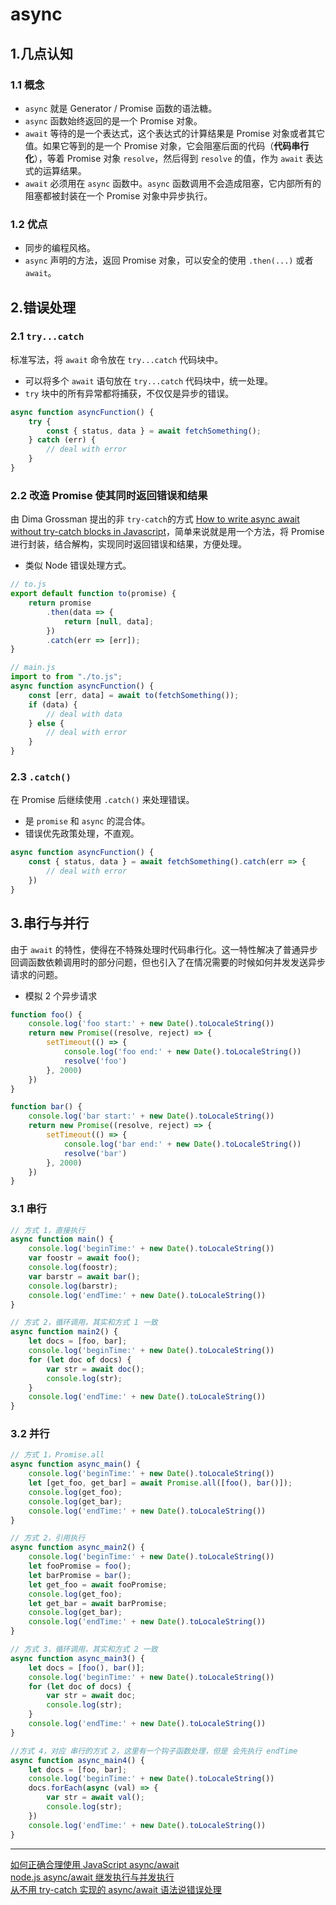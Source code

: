 # async 

## 1.几点认知

### 1.1 概念

- `async` 就是 Generator / Promise 函数的语法糖。
- `async` 函数始终返回的是一个 Promise 对象。
- `await` 等待的是一个表达式，这个表达式的计算结果是 Promise 对象或者其它值。如果它等到的是一个 Promise 对象，它会阻塞后面的代码（**代码串行化**），等着 Promise 对象 `resolve`，然后得到 `resolve` 的值，作为 `await` 表达式的运算结果。
- `await` 必须用在 `async` 函数中。`async` 函数调用不会造成阻塞，它内部所有的阻塞都被封装在一个 Promise 对象中异步执行。

### 1.2 优点

- 同步的编程风格。
- `async` 声明的方法，返回 Promise 对象，可以安全的使用 `.then(...)` 或者 `await`。

## 2.错误处理

### 2.1 `try...catch`

标准写法，将 `await` 命令放在 `try...catch` 代码块中。

- 可以将多个 `await` 语句放在 `try...catch` 代码块中，统一处理。
- `try` 块中的所有异常都将捕获，不仅仅是异步的错误。

```javascript
async function asyncFunction() {
    try {
        const { status, data } = await fetchSomething();
    } catch (err) {
        // deal with error
    }
}
```

### 2.2 改造 Promise 使其同时返回错误和结果

由 Dima Grossman 提出的非 `try-catch`的方式 [How to write async await without try-catch blocks in Javascript](https://blog.grossman.io/how-to-write-async-await-without-try-catch-blocks-in-javascript/)，简单来说就是用一个方法，将 Promise 进行封装，结合解构，实现同时返回错误和结果，方便处理。

- 类似 Node 错误处理方式。

```javascript
// to.js
export default function to(promise) {
    return promise
        .then(data => {
            return [null, data];
        })
        .catch(err => [err]);
}

// main.js
import to from "./to.js";
async function asyncFunction() {
    const [err, data] = await to(fetchSomething());
    if (data) {
        // deal with data
    } else {
        // deal with error
    }
}
```

### 2.3 `.catch()`

在 Promise 后继续使用 `.catch()` 来处理错误。

- 是 `promise` 和 `async` 的混合体。
- 错误优先政策处理，不直观。

```javascript
async function asyncFunction() {
    const { status, data } = await fetchSomething().catch(err => {
        // deal with error
    })
}
```

## 3.串行与并行

由于 `await` 的特性，使得在不特殊处理时代码串行化。这一特性解决了普通异步回调函数依赖调用时的部分问题，但也引入了在情况需要的时候如何并发发送异步请求的问题。

- 模拟 2 个异步请求

```javascript
function foo() {
    console.log('foo start:' + new Date().toLocaleString())
    return new Promise((resolve, reject) => {
        setTimeout(() => {
            console.log('foo end:' + new Date().toLocaleString())
            resolve('foo')
        }, 2000)
    })
}

function bar() {
    console.log('bar start:' + new Date().toLocaleString())
    return new Promise((resolve, reject) => {
        setTimeout(() => {
            console.log('bar end:' + new Date().toLocaleString())
            resolve('bar')
        }, 2000)
    })
}
```

### 3.1 串行

```javascript
// 方式 1，直接执行
async function main() {
    console.log('beginTime:' + new Date().toLocaleString())
    var foostr = await foo();
    console.log(foostr);
    var barstr = await bar();
    console.log(barstr);
    console.log('endTime:' + new Date().toLocaleString())
}

// 方式 2，循环调用，其实和方式 1 一致
async function main2() {
    let docs = [foo, bar];
    console.log('beginTime:' + new Date().toLocaleString())
    for (let doc of docs) {
        var str = await doc();
        console.log(str);
    }
    console.log('endTime:' + new Date().toLocaleString())
}
```

### 3.2 并行

```javascript
// 方式 1，Promise.all
async function async_main() {
    console.log('beginTime:' + new Date().toLocaleString())
    let [get_foo, get_bar] = await Promise.all([foo(), bar()]);
    console.log(get_foo);
    console.log(get_bar);
    console.log('endTime:' + new Date().toLocaleString())
}

// 方式 2，引用执行
async function async_main2() {
    console.log('beginTime:' + new Date().toLocaleString())
    let fooPromise = foo();
    let barPromise = bar();
    let get_foo = await fooPromise;
    console.log(get_foo);
    let get_bar = await barPromise;
    console.log(get_bar);
    console.log('endTime:' + new Date().toLocaleString())
}

// 方式 3，循环调用，其实和方式 2 一致
async function async_main3() {
    let docs = [foo(), bar()];
    console.log('beginTime:' + new Date().toLocaleString())
    for (let doc of docs) {
        var str = await doc;
        console.log(str);
    }
    console.log('endTime:' + new Date().toLocaleString())
}

//方式 4，对应 串行的方式 2，这里有一个钩子函数处理，但是 会先执行 endTime
async function async_main4() {
    let docs = [foo, bar];
    console.log('beginTime:' + new Date().toLocaleString())
    docs.forEach(async (val) => {
        var str = await val();
        console.log(str);
    })
    console.log('endTime:' + new Date().toLocaleString())
}
```

***

[如何正确合理使用 JavaScript async/await](https://segmentfault.com/a/1190000017718513#articleHeader2)  
[node.js async/await 继发执行与并发执行](https://www.cnblogs.com/xbblogs/p/8946912.html)  
[从不用 try-catch 实现的 async/await 语法说错误处理](https://segmentfault.com/a/1190000011802045)  
